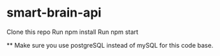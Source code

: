 # smart-brain-api

Clone this repo
Run npm install
Run npm start

** Make sure you use postgreSQL instead of mySQL for this code base.
